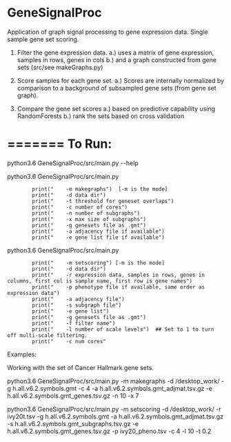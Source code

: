 

# GeneSignalProc #

Application of graph signal processing to gene expression data.
Single sample gene set scoring.

1. Filter the gene expression data.
   a.) uses a matrix of gene expression, samples in rows, genes in cols
   b.) and a graph constructed from gene sets (src/see makeGraphs.py)

2. Score samples for each gene set.
   a.) Scores are internally normalized by comparison to a background of
       subsampled gene sets (from gene set graph).

3. Compare the gene set scores
   a.) based on predictive capability using RandomForests
   b.) rank the sets based on cross validation


=======
To Run:
=======

python3.6 GeneSignalProc/src/main.py --help

<or>

python3.6 GeneSignalProc/src/main.py

            print("    -m makegraphs")  [-m is the mode]
            print("    -d data dir")
            print("    -t threshold for geneset overlaps")
            print("    -c number of cores")
            print("    -n number of subgraphs")
            print("    -x max size of subgraphs")
            print("    -g genesets file as .gmt")
            print("    -a adjacency file if available")
            print("    -e gene list file if available")

<or>

python3.6 GeneSignalProc/src/main.py

            print("    -m setscoring") [-m is the mode]
            print("    -d data dir")
            print("    -r expression data, samples in rows, genes in columns, first col is sample name, first row is gene names")
            print("    -p phenotype file if available, same order as expression data")
            print("    -a adjacency file")
            print("    -s subgraph file")
            print("    -e gene list")
            print("    -g genesets file as .gmt")
            print("    -f filter name")
            print("    -l number of scale levels")  ## Set to 1 to turn off multi-scale filtering.
            print("    -c num cores"


Examples:

Working with the set of Cancer Hallmark gene sets.

python3.6 GeneSignalProc/src/main.py
-m makegraphs
-d /desktop_work/
-g h.all.v6.2.symbols.gmt
-c 4
-a h.all.v6.2.symbols.gmt_adjmat.tsv.gz
-e h.all.v6.2.symbols.gmt_genes.tsv.gz
-n 10
-x 7

python3.6 GeneSignalProc/src/main.py
-m setscoring
-d /desktop_work/
-r ivy20t.tsv
-g h.all.v6.2.symbols.gmt
-a h.all.v6.2.symbols.gmt_adjmat.tsv.gz
-s h.all.v6.2.symbols.gmt_subgraphs.tsv.gz
-e h.all.v6.2.symbols.gmt_genes.tsv.gz
-p ivy20_pheno.tsv
-c 4
-l 10
-t 0.2



